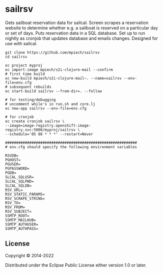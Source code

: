 # sailrsv

Gets sailboat reservation data for sailcal. Screen scrapes a reservation website to determine whether e.g. a sailboat is reserved on a particular day or set of days. Puts reservation data in a SQL database. Set up to run nightly as cronjob that updates database and emails changes. Designed for use with sailcal. 

```
git clone https://github.com/mpiech/sailrsv
cd sailrsv

oc project myproj
oc import-image mpiech/s2i-clojure-mail --confirm
# first time build
oc new-build mpiech/s2i-clojure-mail~. --name=sailrsv --env-file=env.cfg
# subsequent rebuilds
oc start-build sailrsv --from-dir=. --follow

# for testing/debugging
# uncomment while's in run.sh and core.lj
oc new-app sailrsv --env-file=env.cfg

# for cronjob
oc create cronjob sailrsv \
--image=image-registry.openshift-image-registry.svc:5000/myproj/sailrsv \
--schedule='05 08 * * *' --restart=Never

############################################################
# env.cfg should specify the following environment variables

RSVDB=
PGHOST=
PGUSER=
PGPASSWORD=
PGDB=
SLCAL_SQLUSR=
SLCAL_SQLPWD=
SLCAL_SQLDB=
RSV_URL=
RSV_STATIC_PARAMS=
RSV_SCRAPE_STRING=
RSV_TO=
RSV_FROM=
RSV_SUBJECT=
SSMTP_ROOT=
SSMTP_MAILHUB=
SSMTP_AUTHUSER=
SSMTP_AUTHPASS=

```

## License

Copyright © 2014-2022

Distributed under the Eclipse Public License either version 1.0 or later.
